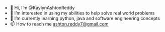 - 👋 Hi, I’m @KaylynAshtonReddy
- 👀 I’m interested in using my abilities to help solve real world problems
- 🌱 I’m currently learning python, java and software engineering concepts
- 📫 How to reach me ashton.reddy7@gmail.com

<!---
KaylynAshtonReddy/KaylynAshtonReddy is a ✨ special ✨ repository because its `README.md` (this file) appears on your GitHub profile.
You can click the Preview link to take a look at your changes.
--->
